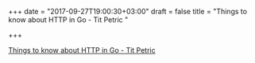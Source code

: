 +++
date = "2017-09-27T19:00:30+03:00"
draft = false
title = "Things to know about HTTP in Go - Tit Petric  "

+++

<p><a href="https://scene-si.org/2017/09/27/things-to-know-about-http-in-go/">Things to know about HTTP in Go - Tit Petric  </a></p>
